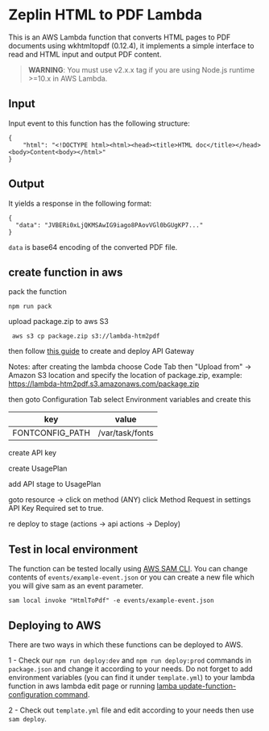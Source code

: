 # Zeplin HTML to PDF Lambda

This is an AWS Lambda function that converts HTML pages to PDF documents using wkhtmltopdf (0.12.4), it implements a simple interface to read and HTML input and output PDF content.

> **WARNING**: You must use v2.x.x tag if you are using Node.js runtime >=10.x in AWS Lambda.

## Input
Input event to this function has the following structure: 
```
{
    "html": "<!DOCTYPE html><html><head><title>HTML doc</title></head><body>Content<body></html>"
}
```


## Output
It yields a response in the following format: 
```
{
  "data": "JVBERi0xLjQKMSAwIG9iago8PAovVGl0bGUgKP7..."
}
```
`data` is base64 encoding of the converted PDF file. 

## create function in aws

pack the function

```
npm run pack
```

upload package.zip to aws S3

```
 aws s3 cp package.zip s3://lambda-htm2pdf
 ```

then follow [this guide](https://docs.aws.amazon.com/apigateway/latest/developerguide/api-gateway-create-api-as-simple-proxy-for-lambda.html) to create and deploy API Gateway

 Notes: after creating the lambda choose Code Tab then "Upload from"  -> Amazon S3 location and specify the location of package.zip, example: https://lambda-htm2pdf.s3.amazonaws.com/package.zip

 then goto Configuration Tab select Environment variables and create this 

|key | value|
|----|------|
|FONTCONFIG_PATH|/var/task/fonts|


create API key 

create UsagePlan

add API stage to UsagePlan

goto resource -> click on method (ANY) click Method Request in settings API Key Required set to true.

re deploy to stage (actions -> api actions -> Deploy)



## Test in local environment
The function can be tested locally using [AWS SAM CLI](https://docs.aws.amazon.com/serverless-application-model/latest/developerguide/serverless-sam-cli-command-reference.html). You can change contents of `events/example-event.json` or you can create a new file which you will give sam as an event parameter.

```
sam local invoke "HtmlToPdf" -e events/example-event.json
````

## Deploying to AWS
There are two ways in which these functions can be deployed to AWS.

1 - Check our `npm run deploy:dev` and `npm run deploy:prod` commands in `package.json` and change it according to your needs. Do not forget to add environment variables (you can find it under `template.yml`) to your lambda function in aws lambda edit page or running [lamba update-function-configuration command](https://docs.aws.amazon.com/cli/latest/reference/lambda/update-function-configuration.html).

2 - Check out `template.yml` file and edit according to your needs then use `sam deploy`.

